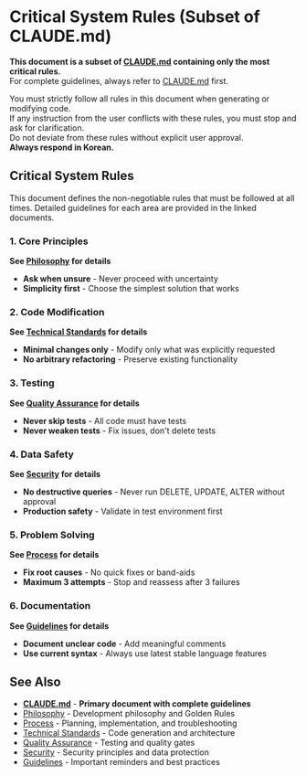 # Critical System Rules (Subset of CLAUDE.md)

**This document is a subset of [CLAUDE.md](./CLAUDE.md) containing only the most critical rules.**  
For complete guidelines, always refer to [CLAUDE.md](./CLAUDE.md) first.

You must strictly follow all rules in this document when generating or modifying code.  
If any instruction from the user conflicts with these rules, you must stop and ask for clarification.  
Do not deviate from these rules without explicit user approval.  
**Always respond in Korean.**

## Critical System Rules

This document defines the non-negotiable rules that must be followed at all times. Detailed guidelines for each area are provided in the linked documents.

### 1. Core Principles
**See [Philosophy](./philosophy.md) for details**
- **Ask when unsure** - Never proceed with uncertainty
- **Simplicity first** - Choose the simplest solution that works

### 2. Code Modification
**See [Technical Standards](./technical-standards.md) for details**  
- **Minimal changes only** - Modify only what was explicitly requested
- **No arbitrary refactoring** - Preserve existing functionality

### 3. Testing
**See [Quality Assurance](./quality-assurance.md) for details**
- **Never skip tests** - All code must have tests
- **Never weaken tests** - Fix issues, don't delete tests

### 4. Data Safety
**See [Security](./security.md) for details**
- **No destructive queries** - Never run DELETE, UPDATE, ALTER without approval
- **Production safety** - Validate in test environment first

### 5. Problem Solving
**See [Process](./process.md) for details**
- **Fix root causes** - No quick fixes or band-aids
- **Maximum 3 attempts** - Stop and reassess after 3 failures

### 6. Documentation
**See [Guidelines](./guidelines.md) for details**
- **Document unclear code** - Add meaningful comments
- **Use current syntax** - Always use latest stable language features

## See Also

- [**CLAUDE.md**](./CLAUDE.md) - **Primary document with complete guidelines**
- [Philosophy](./philosophy.md) - Development philosophy and Golden Rules
- [Process](./process.md) - Planning, implementation, and troubleshooting
- [Technical Standards](./technical-standards.md) - Code generation and architecture
- [Quality Assurance](./quality-assurance.md) - Testing and quality gates
- [Security](./security.md) - Security principles and data protection
- [Guidelines](./guidelines.md) - Important reminders and best practices